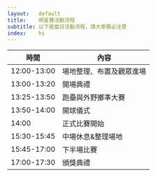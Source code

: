 ```yaml
---
layout:   default
title:    明星賽活動流程
subtitle: 以下是當日活動流程，請大家務必注意
index:    hi
---
```


|時間|內容|
|-----------|--------------------|
|12:00-13:00|場地整理、布置及觀眾進場|
|13:00-13:20|開場典禮|
|13:25-13:50|跑壘與外野擲準大賽|
|13:50-14:00|開球儀式|
|14:00|正式比賽開始|
|15:30-15:45|中場休息&整理場地|
|15:45-17:00|下半場比賽|
|17:00-17:30|頒獎典禮|
